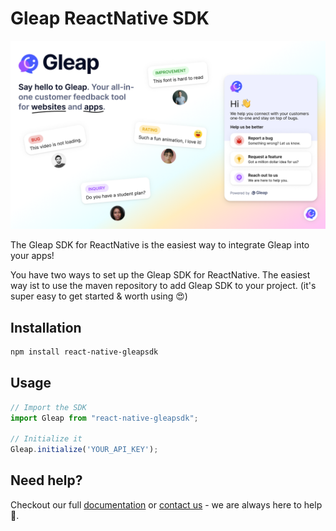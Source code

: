 # Gleap ReactNative SDK

![Gleap ReactNative SDK Intro](https://raw.githubusercontent.com/GleapSDK/Gleap-iOS-SDK/main/Resources/GleapHeaderImage.png)

The Gleap SDK for ReactNative is the easiest way to integrate Gleap into your apps!

You have two ways to set up the Gleap SDK for ReactNative. The easiest way ist to use the maven repository to add Gleap SDK to your project.  (it's super easy to get started & worth using 😍)

## Installation

```sh
npm install react-native-gleapsdk
```

## Usage

```js
// Import the SDK
import Gleap from "react-native-gleapsdk";

// Initialize it
Gleap.initialize('YOUR_API_KEY');
```

## Need help?

Checkout our full [documentation](https://docs.gleap.io/reactnative) or [contact us](https://gleap.io/) - we are always here to help 👋.
